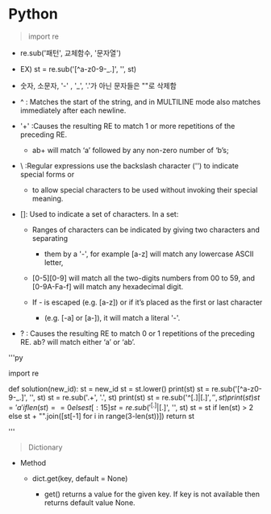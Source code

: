 # Python

> import re

* re.sub('패턴', 교체함수, '문자열')

* EX)  st = re.sub('[^a-z0-9-_.]', '', st)

* 숫자, 소문자, '-' , '_', '.'가 아닌 문자들은 ""로 삭제함

* ^ : Matches the start of the string, and in MULTILINE mode also matches immediately after each newline.

* '+' :Causes the resulting RE to match 1 or more repetitions of the preceding RE.

  * ab+ will match ‘a’ followed by any non-zero number of ‘b’s;

* \ :Regular expressions use the backslash character ('\') to indicate special forms or

  * to allow special characters to be used without invoking their special meaning.

* []: Used to indicate a set of characters. In a set:

  * Ranges of characters can be indicated by giving two characters and separating

    * them by a '-', for example [a-z] will match any lowercase ASCII letter,

  * [0-5][0-9] will match all the two-digits numbers from 00 to 59, and [0-9A-Fa-f] will match any hexadecimal digit.

  * If - is escaped (e.g. [a\-z]) or if it’s placed as the first or last character

    * (e.g. [-a] or [a-]), it will match a literal '-'.

* ? : Causes the resulting RE to match 0 or 1 repetitions of the preceding RE. ab? will match either ‘a’ or ‘ab’.

'''py

import re

def solution(new_id):
    st = new_id
    st = st.lower()
    print(st)
    st = re.sub('[^a-z0-9-_.]', '', st)
    st = re.sub('\.+', '.', st)
    print(st)
    st = re.sub('^[.]|[.]$', '', st)
    print(st)
    st = 'a' if len(st) == 0 else st[:15]
    st = re.sub('^[.]|[.]$', '', st)
    st = st if len(st) > 2 else st + "".join([st[-1] for i in range(3-len(st))])
    return st

'''

> Dictionary

* Method

  * dict.get(key, default = None)

    * get() returns a value for the given key. If key is not available then returns default value None.
